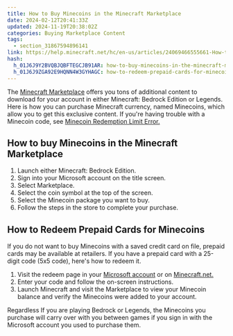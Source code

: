 ```yaml
---
title: How to Buy Minecoins in the Minecraft Marketplace
date: 2024-02-12T20:41:33Z
updated: 2024-11-19T20:38:02Z
categories: Buying Marketplace Content
tags:
  - section_31867594896141
link: https://help.minecraft.net/hc/en-us/articles/24069466555661-How-to-Buy-Minecoins-in-the-Minecraft-Marketplace
hash:
  h_01J6J9Y2BVQBJQBFTEGCJB91AR: how-to-buy-minecoins-in-the-minecraft-marketplace
  h_01J6J9ZGA92E9HQNN4W3GYHAGC: how-to-redeem-prepaid-cards-for-minecoins
---
```


The [Minecraft Marketplace](https://www.minecraft.net/en-us/marketplace) offers you tons of additional content to download for your account in either Minecraft: Bedrock Edition or Legends. Here is how you can purchase Minecraft currency, named Minecoins, which allow you to get this exclusive content. If you're having trouble with a Minecoin code, see [Minecoin Redemption Limit Error.](../Marketplace-Troubleshooting/Minecoin-Redemption-Limit-Error.md)

## How to buy Minecoins in the Minecraft Marketplace

1.  Launch either Minecraft: Bedrock Edition.
2.  Sign into your Microsoft account on the title screen.
3.  Select Marketplace.
4.  Select the coin symbol at the top of the screen.
5.  Select the Minecoin package you want to buy.
6.  Follow the steps in the store to complete your purchase.

## How to Redeem Prepaid Cards for Minecoins

If you do not want to buy Minecoins with a saved credit card on file, prepaid cards may be available at retailers. If you have a prepaid card with a 25-digit code (5x5 code), here's how to redeem it.

1.  Visit the redeem page in your [Microsoft account](https://account.microsoft.com/billing/redeem) or on [Minecraft.net.](https://www.minecraft.net/en-us/redeem)
2.  Enter your code and follow the on-screen instructions.
3.  Launch Minecraft and visit the Marketplace to view your Minecoin balance and verify the Minecoins were added to your account.

Regardless If you are playing Bedrock or Legends, the Minecoins you purchase will carry over with you between games if you sign in with the Microsoft account you used to purchase them.
